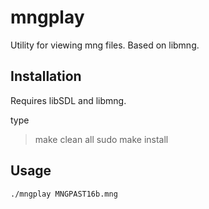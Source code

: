mngplay
=======

Utility for viewing mng files.
Based on libmng.

Installation
------------

Requires libSDL and libmng.

type
> make clean all
sudo make install

Usage
-----

`./mngplay MNGPAST16b.mng`

